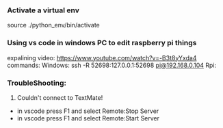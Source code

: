 ### Activate a virtual env
source ./python_env/bin/activate

### Using vs code in windows PC to edit raspberry pi things
expalining video: https://www.youtube.com/watch?v=-B3t8yYxda4
commands:
Windows:
ssh -R 52698:127.0.0.1:52698 pi@192.168.0.104
Rpi:

### TroubleShooting:
1. Couldn't connect to TextMate! 
 - in vscode press F1 and select Remote:Stop Server
 - in vscode press F1 and select Remote:Start Server

